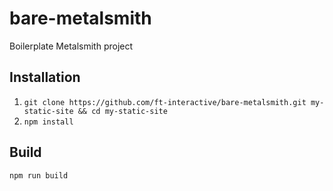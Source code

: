 # bare-metalsmith
Boilerplate Metalsmith project

## Installation
1. `git clone https://github.com/ft-interactive/bare-metalsmith.git my-static-site && cd my-static-site`
2. `npm install`

## Build
`npm run build`
